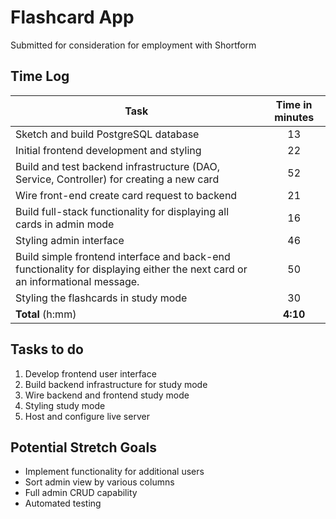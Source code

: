# Flashcard App

Submitted for consideration for employment with Shortform

## Time Log

| Task                                                                                     | Time in minutes 
|------------------------------------------------------------------------------------------|:---------------:|
| Sketch and build PostgreSQL database                                                     |       13        |
| Initial frontend development and styling                                                 |       22        |
| Build and test backend infrastructure (DAO, Service, Controller) for creating a new card |       52        |
| Wire front-end create card request to backend                                            |       21        |
| Build full-stack functionality for displaying all cards in admin mode                    |       16        |
| Styling admin interface |       46        |
| Build simple frontend interface and back-end functionality for displaying either the next card or an informational message. |       50        |
| Styling the flashcards in study mode |       30        |
| **Total** (h:mm)                                                                         |    **4:10**     |

## Tasks to do

1. Develop frontend user interface
2. Build backend infrastructure for study mode
3. Wire backend and frontend study mode
4. Styling study mode
5. Host and configure live server

## Potential Stretch Goals
- Implement functionality for additional users
- Sort admin view by various columns
- Full admin CRUD capability
- Automated testing